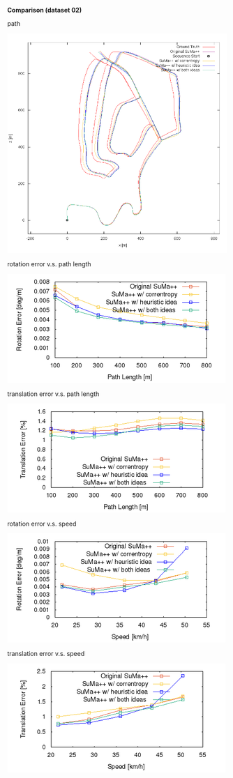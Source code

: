 **Comparison (dataset 02)**

path 

![path](https://github.com/anthonypan08/568_final_project/blob/jeremy/compare/02/02.png)


rotation error v.s. path length 

![rotation  error](https://github.com/anthonypan08/568_final_project/blob/jeremy/compare/02/avg_rl.png)


translation error v.s. path length 

![translation error](https://github.com/anthonypan08/568_final_project/blob/jeremy/compare/02/avg_tl.png)

rotation error v.s. speed 

![rotation  error](https://github.com/anthonypan08/568_final_project/blob/jeremy/compare/02/avg_rs.png)


translation error v.s. speed

![translation error](https://github.com/anthonypan08/568_final_project/blob/jeremy/compare/02/avg_ts.png)